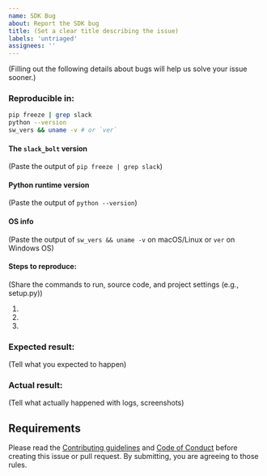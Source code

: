 ```yaml
---
name: SDK Bug
about: Report the SDK bug
title: (Set a clear title describing the issue)
labels: 'untriaged'
assignees: ''
---
```


(Filling out the following details about bugs will help us solve your issue sooner.)

### Reproducible in:

```bash
pip freeze | grep slack
python --version
sw_vers && uname -v # or `ver`
```

#### The `slack_bolt` version

(Paste the output of `pip freeze | grep slack`)

#### Python runtime version

(Paste the output of `python --version`)

#### OS info

(Paste the output of `sw_vers && uname -v` on macOS/Linux or `ver` on Windows OS)

#### Steps to reproduce:

(Share the commands to run, source code, and project settings (e.g., setup.py))

1.
2.
3.

### Expected result:

(Tell what you expected to happen)

### Actual result:

(Tell what actually happened with logs, screenshots)

## Requirements

Please read the [Contributing guidelines](https://github.com/slackapi/bolt-python/blob/main/.github/contributing.md) and [Code of Conduct](https://slackhq.github.io/code-of-conduct) before creating this issue or pull request. By submitting, you are agreeing to those rules.
